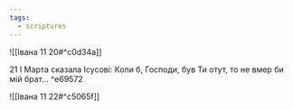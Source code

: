 ```yaml
---
tags:
  - scriptures
---
```


![[Івана 11 20#^c0d34a]]

21 І Марта сказала Ісусові: Коли б, Господи, був Ти отут, то не вмер би мій брат... ^e69572

![[Івана 11 22#^c5065f]]